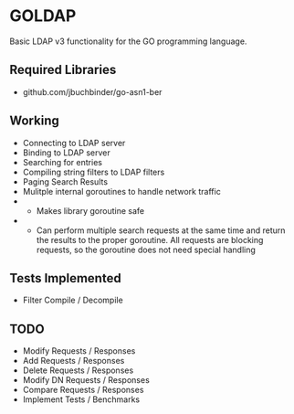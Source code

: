 # GOLDAP

Basic LDAP v3 functionality for the GO programming language.  

## Required Libraries
* github.com/jbuchbinder/go-asn1-ber

## Working
* Connecting to LDAP server
* Binding to LDAP server
* Searching for entries
* Compiling string filters to LDAP filters
* Paging Search Results
* Mulitple internal goroutines to handle network traffic
* *  Makes library goroutine safe
* *  Can perform multiple search requests at the same time and return
        the results to the proper goroutine.  All requests are blocking
        requests, so the goroutine does not need special handling

## Tests Implemented
* Filter Compile / Decompile

## TODO
* Modify Requests / Responses
* Add Requests / Responses
* Delete Requests / Responses
* Modify DN Requests / Responses
* Compare Requests / Responses
* Implement Tests / Benchmarks

